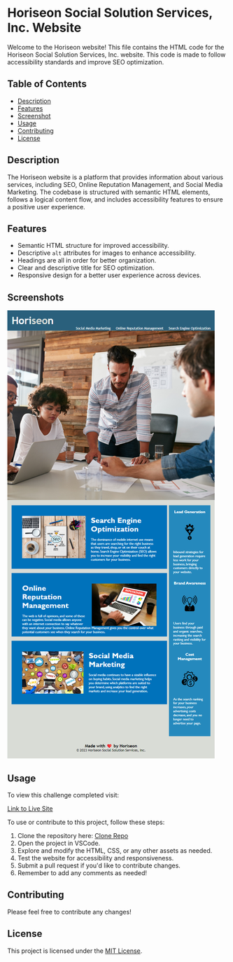 # Horiseon Social Solution Services, Inc. Website

Welcome to the Horiseon website! This file contains the HTML code for the Horiseon Social Solution Services, Inc. website. This code is made to follow accessibility standards and improve SEO optimization.



## Table of Contents

- [Description](#description)
- [Features](#features)
- [Screenshot](#screenshots)
- [Usage](#usage)
- [Contributing](#contributing)
- [License](#license)

## Description

The Horiseon website is a platform that provides information about various services, including SEO, Online Reputation Management, and Social Media Marketing. The codebase is structured with semantic HTML elements, follows a logical content flow, and includes accessibility features to ensure a positive user experience. 

## Features

- Semantic HTML structure for improved accessibility.
- Descriptive `alt` attributes for images to enhance accessibility.
- Headings are all in order for better organization.
- Clear and descriptive title for SEO optimization.
- Responsive design for a better user experience across devices.

## Screenshots

![Screenshot](assets/images/screencapture-dumpsterrat92-github-io-banana-sloth-2023-12-21-16_12_04.png)

## Usage

To view this challenge completed visit:

[Link to Live Site](#https://dumpsterrat92.github.io/banana.sloth/)

To use or contribute to this project, follow these steps:

1. Clone the repository here: [Clone Repo](#git@github.com:dumpsterRat92/banana.sloth.git)
2. Open the project in VSCode.
3. Explore and modify the HTML, CSS, or any other assets as needed.
4. Test the website for accessibility and responsiveness.
5. Submit a pull request if you'd like to contribute changes.
6. Remember to add any comments as needed!

## Contributing

Please feel free to contribute any changes! 

## License

This project is licensed under the [MIT License](LICENSE).

